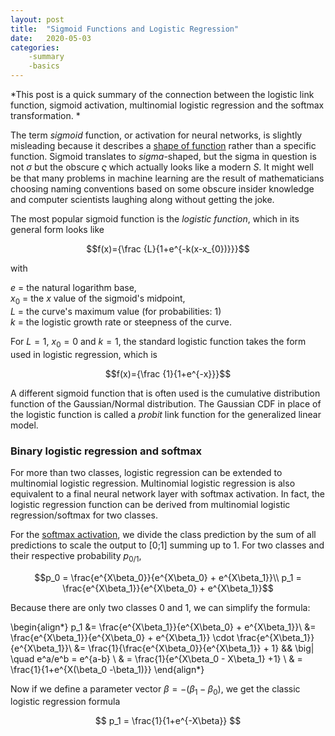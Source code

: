 ```yaml
---
layout: post
title:  "Sigmoid Functions and Logistic Regression"
date:   2020-05-03
categories:
    -summary
    -basics
---
```



*This post is a quick summary of the connection between the logistic link function, sigmoid activation, multinomial logistic regression and the softmax transformation. *

The term *sigmoid* function, or activation for neural networks, is slightly misleading because it describes a [shape of function](https://en.wikipedia.org/wiki/Sigmoid_function) rather than a specific function. Sigmoid translates to *sigma*-shaped, but the sigma in question is not $\sigma$ but the obscure $\varsigma$ which actually looks like a modern *S*. It might well be that many problems in machine learning are the result of mathematicians choosing naming conventions based on some obscure insider knowledge and computer scientists laughing along without getting the joke. 

The most popular sigmoid function is the *logistic function*, which in its general form looks like

$$f(x)={\frac {L}{1+e^{-k(x-x_{0})}}}$$

with 

$e$ = the natural logarithm base,    
$x_{0}$ = the $x$ value of the sigmoid's midpoint,    
$L$ = the curve's maximum value (for probabilities: 1)   
$k$ = the logistic growth rate or steepness of the curve.

For $L=1$, $x_0=0$ and $k=1$, the standard logistic function takes the form used in logistic regression, which is

$$f(x)={\frac {1}{1+e^{-x}}}$$

A different sigmoid function that is often used is the cumulative distribution function of the Gaussian/Normal distribution. The Gaussian CDF in place of the logistic function is called a *probit* link function for the generalized linear model. 

### Binary logistic regression and softmax

For more than two classes, logistic regression can be extended to multinomial logistic regression. Multinomial logistic regression is also equivalent to a final neural network layer with softmax activation. In fact, the logistic regression function can be derived from multinomial logistic regression/softmax for two classes.

For the [softmax activation](https://en.wikipedia.org/wiki/Multinomial_logistic_regression), we divide the class prediction by the sum of all predictions to scale the output to [0;1] summing up to 1. For two classes and their respective probability $p_{0/1}$,

$$p_0 = \frac{e^{X\beta_0}}{e^{X\beta_0} + e^{X\beta_1}}\\
p_1 = \frac{e^{X\beta_1}}{e^{X\beta_0} + e^{X\beta_1}}$$

Because there are only two classes 0 and 1, we can simplify the formula:

\begin{align*}
p_1 &= \frac{e^{X\beta_1}}{e^{X\beta_0} + e^{X\beta_1}}\\
&= \frac{e^{X\beta_1}}{e^{X\beta_0} + e^{X\beta_1}} \cdot \frac{e^{X\beta_1}}{e^{X\beta_1}}\\
&= \frac{1}{\frac{e^{X\beta_0}}{e^{X\beta_1}} + 1}  && \big| \quad e^a/e^b = e^{a-b} \\
& = \frac{1}{e^{X\beta_0 - X\beta_1} +1} \\
& = \frac{1}{1+e^{X(\beta_0 -\beta_1)}} 
\end{align*}

Now if we define a parameter vector $\beta = - (\beta_1 - \beta_0)$, we get the classic logistic regression formula

$$ 
p_1 = \frac{1}{1+e^{-X\beta}} 
$$
